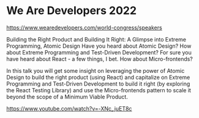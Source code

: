 # We Are Developers 2022

https://www.wearedevelopers.com/world-congress/speakers

Building the Right Product and Building It Right: A Glimpse into Extreme Programming, Atomic Design
Have you heard about Atomic Design? How about Extreme Programming and Test-Driven Development? For sure you have heard about React - a few things, I bet. How about Micro-frontends?

In this talk you will get some insight on leveraging the power of Atomic Design to build the right product (using React) and capitalize on Extreme Programming and Test-Driven Development to build it right (by exploring the React Testing Library) and use the Micro-frontends pattern to scale it beyond the scope of a Minimum Viable Product.


https://www.youtube.com/watch?v=-XNc_juET8c
